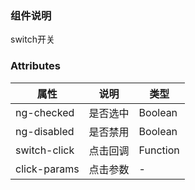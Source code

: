 ### 组件说明
 switch开关

### Attributes

| 属性         | 说明             | 类型    |
| ------------ | ---------------- | ------- |
| ng-checked | 是否选中 | Boolean  |
| ng-disabled | 是否禁用 | Boolean  |
| switch-click | 点击回调 | Function |
| click-params | 点击参数 | - |

